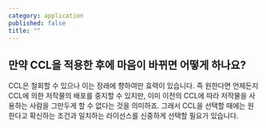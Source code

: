 ```yaml
---
category: application
published: false
title: ""
---
```


## 	만약 CCL을 적용한 후에 마음이 바뀌면 어떻게 하나요?

CCL은 철회할 수 있으나 이는 장래에 향하여만 효력이 있습니다. 즉 원한다면 언제든지 CCL에 의한 저작물의 배포를 중지할 수 있지만, 이미 이전의 CCL에 따라 저작물을 사용하는 사람을 그만두게 할 수 없다는 것을 의미하죠. 그래서 CCL을 선택할 때에는 원한다고 확신하는 조건과 일치하는 라이선스를 신중하게 선택할 필요가 있습니다.
